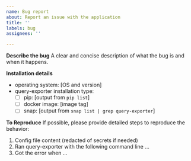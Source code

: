 ```yaml
---
name: Bug report
about: Report an issue with the application
title: ''
labels: bug
assignees: ''

---
```


**Describe the bug**
A clear and concise description of what the bug is and when it happens.

**Installation details**
- operating system: [OS and version]
- query-exporter installation type:
  - [ ] pip: [output from `pip list`]
  - [ ] docker image: [image tag]
  - [ ] snap: [output from `snap list | grep query-exporter`]

**To Reproduce**
If possible, please provide detailed steps to reproduce the behavior:
1. Config file content (redacted of secrets if needed)
2. Ran query-exporter with the following command line ...
3. Got the error when ...
